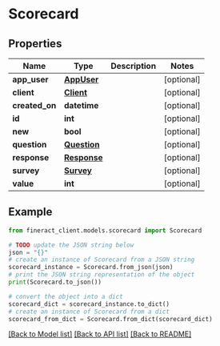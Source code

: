 # Scorecard


## Properties

Name | Type | Description | Notes
------------ | ------------- | ------------- | -------------
**app_user** | [**AppUser**](AppUser.md) |  | [optional] 
**client** | [**Client**](Client.md) |  | [optional] 
**created_on** | **datetime** |  | [optional] 
**id** | **int** |  | [optional] 
**new** | **bool** |  | [optional] 
**question** | [**Question**](Question.md) |  | [optional] 
**response** | [**Response**](Response.md) |  | [optional] 
**survey** | [**Survey**](Survey.md) |  | [optional] 
**value** | **int** |  | [optional] 

## Example

```python
from fineract_client.models.scorecard import Scorecard

# TODO update the JSON string below
json = "{}"
# create an instance of Scorecard from a JSON string
scorecard_instance = Scorecard.from_json(json)
# print the JSON string representation of the object
print(Scorecard.to_json())

# convert the object into a dict
scorecard_dict = scorecard_instance.to_dict()
# create an instance of Scorecard from a dict
scorecard_from_dict = Scorecard.from_dict(scorecard_dict)
```
[[Back to Model list]](../README.md#documentation-for-models) [[Back to API list]](../README.md#documentation-for-api-endpoints) [[Back to README]](../README.md)


